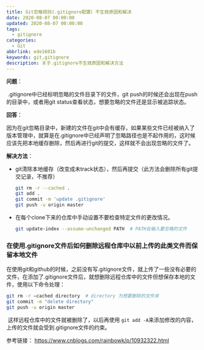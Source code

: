 ```yaml
---
title: Git忽略规则(.gitignore配置）不生效原因和解决
date: 2020-08-07 00:00:00
updated: 2020-08-07 00:00:00
tags:
  - gitignore
categories:
  - Git
abbrlink: ede1601b
keywords: git,gitignore
description: 关于.gitignore不生效原因和解决方法
---
```


**问题**：

​        .gitignore中已经标明忽略的文件目录下的文件，git push的时候还会出现在push的目录中，或者用git status查看状态，想要忽略的文件还是显示被追踪状态。

**回答**：

​        因为在git忽略目录中，新建的文件在git中会有缓存，如果某些文件已经被纳入了版本管理中，就算是在.gitignore中已经声明了忽略路径也是不起作用的，这时候应该先把本地缓存删除，然后再进行git的提交，这样就不会出现忽略的文件了。

**解决方法**：

* git清除本地缓存（改变成未track状态），然后再提交（此方法会删除所有git提交记录，不推荐）

  ```bash
  git rm -r --cached .
  git add .
  git commit -m 'update .gitignore'
  git push -u origin master
  ```

* 在每个clone下来的仓库中手动设置不要检查特定文件的更改情况。

  ```bash
  git update-index --assume-unchanged PATH  # PATH处输入要忽略的文件
  ```

### 在使用.gitignore文件后如何删除远程仓库中以前上传的此类文件而保留本地文件

​        在使用git和github的时候，之前没有写.gitignore文件，就上传了一些没有必要的文件，在添加了.gitignore文件后，就想删除远程仓库中的文件但想保存本地的文件，使用以下命令处理：

```bash
git rm -r –cached directory  # directory 为想要删除的文件夹
git commit -m "delete directory"
git push -u origin master
```

​        这样远程仓库中的文件就被删除了，以后再使用 `git add -A`来添加修改的内容，上传的文件就会受到.gitignore文件的约束。



参考链接： https://www.cnblogs.com/rainbowk/p/10932322.html

